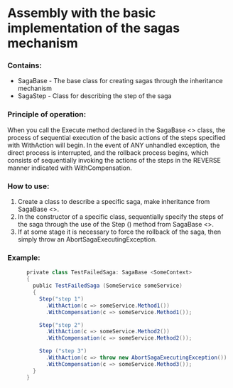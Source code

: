 ﻿# Assembly with the basic implementation of the sagas mechanism

### Contains:
* SagaBase - The base class for creating sagas through the inheritance mechanism
* SagaStep - Class for describing the step of the saga

### Principle of operation:
When you call the Execute method declared in the SagaBase <> class, the process of sequential execution of the basic actions of the steps specified with WithAction will begin.
In the event of ANY unhandled exception, the direct process is interrupted, and the rollback process begins, which consists of sequentially invoking the actions of the steps in the REVERSE manner indicated with WithCompensation.

### How to use:
1. Create a class to describe a specific saga, make inheritance from SagaBase <>.
2. In the constructor of a specific class, sequentially specify the steps of the saga through the use of the Step () method from SagaBase <>.
3. If at some stage it is necessary to force the rollback of the saga, then simply throw an AbortSagaExecutingException.

### Example:

```csharp
      private class TestFailedSaga: SagaBase <SomeContext>
      {
        public TestFailedSaga (SomeService someService)
        {
          Step("step 1")
            .WithAction(c => someService.Method1())
            .WithCompensation(c => someService.Method1());

          Step("step 2")
            .WithAction(c => someService.Method2())
            .WithCompensation(c => someService.Method2());

          Step ("step 3")
            .WithAction(c => throw new AbortSagaExecutingException())
            .WithCompensation(c => someService.Method3());
        }
      }
```      

